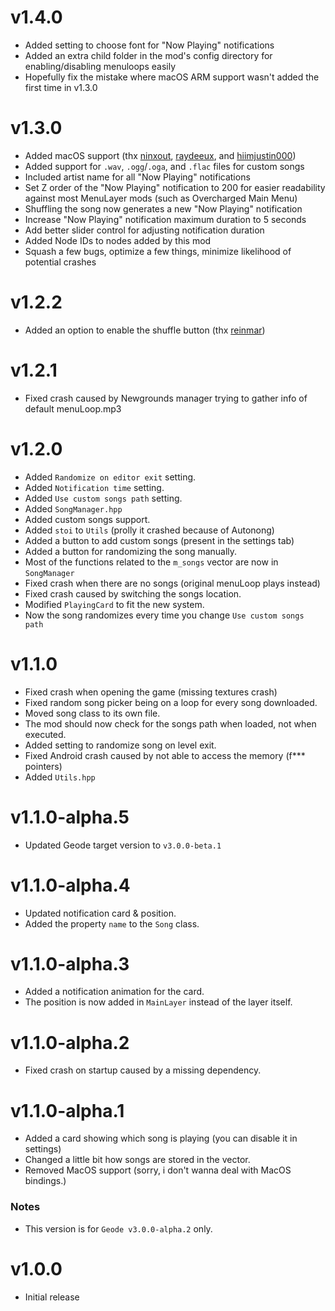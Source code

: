 # v1.4.0
- Added setting to choose font for "Now Playing" notifications
- Added an extra child folder in the mod's config directory for enabling/disabling menuloops easily
- Hopefully fix the mistake where macOS ARM support wasn't added the first time in v1.3.0
# v1.3.0
- Added macOS support (thx [ninxout](https://github.com/ninXout), [raydeeux](https://github.com/RayDeeUx), and [hiimjustin000](https://github.com/hiimjustin000))
- Added support for `.wav`, `.ogg`/`.oga`, and `.flac` files for custom songs
- Included artist name for all "Now Playing" notifications
- Set Z order of the "Now Playing" notification to 200 for easier readability against most MenuLayer mods (such as Overcharged Main Menu)
- Shuffling the song now generates a new "Now Playing" notification
- Increase "Now Playing" notification maximum duration to 5 seconds
- Add better slider control for adjusting notification duration
- Added Node IDs to nodes added by this mod
- Squash a few bugs, optimize a few things, minimize likelihood of potential crashes
# v1.2.2
- Added an option to enable the shuffle button (thx [reinmar](https://github.com/Reinmmar))
# v1.2.1
- Fixed crash caused by Newgrounds manager trying to gather info of default menuLoop.mp3
# v1.2.0
- Added `Randomize on editor exit` setting.
- Added `Notification time` setting.
- Added `Use custom songs path` setting.
- Added `SongManager.hpp`
- Added custom songs support.
- Added `stoi` to `Utils` (prolly it crashed because of Autonong)
- Added a button to add custom songs (present in the settings tab)
- Added a button for randomizing the song manually.
- Most of the functions related to the `m_songs` vector are now in `SongManager`
- Fixed crash when there are no songs (original menuLoop plays instead)
- Fixed crash caused by switching the songs location.
- Modified `PlayingCard` to fit the new system.
- Now the song randomizes every time you change `Use custom songs path`
# v1.1.0
- Fixed crash when opening the game (missing textures crash)
- Fixed random song picker being on a loop for every song downloaded.
- Moved song class to its own file.
- The mod should now check for the songs path when loaded, not when executed.
- Added setting to randomize song on level exit.
- Fixed Android crash caused by not able to access the memory (f*** pointers)
- Added `Utils.hpp`
# v1.1.0-alpha.5
- Updated Geode target version to `v3.0.0-beta.1`
# v1.1.0-alpha.4
- Updated notification card & position.
- Added the property `name` to the `Song` class.
# v1.1.0-alpha.3
- Added a notification animation for the card.
- The position is now added in `MainLayer` instead of the layer itself.
# v1.1.0-alpha.2
- Fixed crash on startup caused by a missing dependency.
# v1.1.0-alpha.1
- Added a card showing which song is playing (you can disable it in settings)
- Changed a little bit how songs are stored in the vector.
- Removed MacOS support (sorry, i don't wanna deal with MacOS bindings.)
### Notes
- This version is for `Geode v3.0.0-alpha.2` only.
# v1.0.0
- Initial release